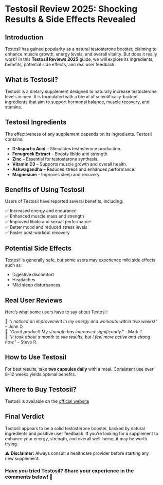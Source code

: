 # Testosil Review 2025: Shocking Results & Side Effects Revealed

## Introduction
Testosil has gained popularity as a natural testosterone booster, claiming to enhance muscle growth, energy levels, and overall vitality. But does it really work? In this **Testosil Reviews 2025** guide, we will explore its ingredients, benefits, potential side effects, and real user feedback.

## What is Testosil?
Testosil is a dietary supplement designed to naturally increase testosterone levels in men. It is formulated with a blend of scientifically-backed ingredients that aim to support hormonal balance, muscle recovery, and stamina.

## Testosil Ingredients
The effectiveness of any supplement depends on its ingredients. Testosil contains:

- **D-Aspartic Acid** – Stimulates testosterone production.
- **Fenugreek Extract** – Boosts libido and strength.
- **Zinc** – Essential for testosterone synthesis.
- **Vitamin D3** – Supports muscle growth and overall health.
- **Ashwagandha** – Reduces stress and enhances performance.
- **Magnesium** – Improves sleep and recovery.

## Benefits of Using Testosil
Users of Testosil have reported several benefits, including:

✅ Increased energy and endurance  
✅ Enhanced muscle mass and strength  
✅ Improved libido and sexual performance  
✅ Better mood and reduced stress levels  
✅ Faster post-workout recovery  

## Potential Side Effects
Testosil is generally safe, but some users may experience mild side effects such as:

- Digestive discomfort
- Headaches
- Mild sleep disturbances

## Real User Reviews
Here’s what some users have to say about Testosil:

💬 *"I noticed an improvement in my energy and workouts within two weeks!"* – John D.  
💬 *"Great product! My strength has increased significantly."* – Mark T.  
💬 *"It took about a month to see results, but I feel more active and strong now."* – Steve R.  

## How to Use Testosil
For best results, take **two capsules daily** with a meal. Consistent use over 8–12 weeks yields optimal benefits.

## Where to Buy Testosil?
Testosil is available on the [official website](https://www.testosil.com/ct/959301)

## Final Verdict
Testosil appears to be a solid testosterone booster, backed by natural ingredients and positive user feedback. If you’re looking for a supplement to enhance your energy, strength, and overall well-being, it may be worth trying.

⚠️ **Disclaimer:** Always consult a healthcare provider before starting any new supplement.


### Have you tried Testosil? Share your experience in the comments below! 🚀
